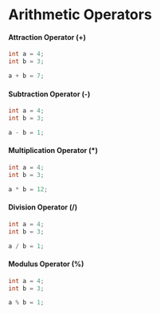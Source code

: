 # Arithmetic Operators

#### Attraction Operator (+)
```csharp
int a = 4;
int b = 3;

a + b = 7;
```

#### Subtraction Operator (-)
```csharp
int a = 4;
int b = 3;

a - b = 1;
```

#### Multiplication Operator (*)
```csharp
int a = 4;
int b = 3;

a * b = 12;
```

#### Division Operator (/)
```csharp
int a = 4;
int b = 3;

a / b = 1;
```

#### Modulus Operator (%)
```csharp
int a = 4;
int b = 3;

a % b = 1;
